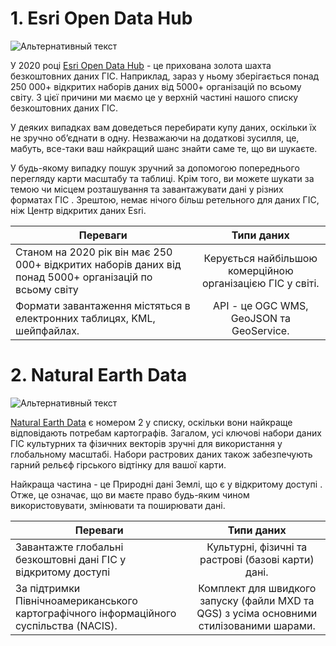 # 1. Esri Open Data Hub #

![Альтернативный текст](https://gisgeography.com/wp-content/uploads/2014/08/esri-arcgis-open-data-678x257.png)

У 2020 році [Esri Open Data Hub](https://hub.arcgis.com/search) - це прихована золота шахта безкоштовних даних ГІС. Наприклад, зараз у ньому зберігається понад 250 000+ відкритих наборів даних від 5000+ організацій по всьому світу. З цієї причини ми маємо це у верхній частині нашого списку безкоштовних даних ГІС.

У деяких випадках вам доведеться перебирати купу даних, оскільки їх не зручно об’єднати в одну. Незважаючи на додаткові зусилля, це, мабуть, все-таки ваш найкращий шанс знайти саме те, що ви шукаєте.

У будь-якому випадку пошук зручний за допомогою попереднього перегляду карти масштабу та таблиці. Крім того, ви можете шукати за темою чи місцем розташування та завантажувати дані у різних форматах ГІС . Зрештою, немає нічого більш ретельного для даних ГІС, ніж Центр відкритих даних Esri.


| Переваги      | Типи даних         |
| ------------- |:------------------:|
| Станом на 2020 рік він має 250 000+ відкритих наборів даних від понад 5000+ організацій по всьому світу    | Керується найбільшою комерційною організацією ГІС у світі.   |
| Формати завантаження містяться в електронних таблицях, KML, шейпфайлах.    | API - це OGC WMS, GeoJSON та GeoService. |

# 2. Natural Earth Data #

![Альтернативный текст](https://gisgeography.com/wp-content/uploads/2014/08/Natural-Earth-website-data-678x226.png)

[Natural Earth Data](http://www.naturalearthdata.com/downloads/) є номером 2 у списку, оскільки вони найкраще відповідають потребам картографів. Загалом, усі ключові набори даних ГІС культурних та фізичних векторів зручні для використання у глобальному масштабі. Набори растрових даних також забезпечують гарний рельєф гірського відтінку для вашої карти.

Найкраща частина - це Природні дані Землі, що є у відкритому доступі . Отже, це означає, що ви маєте право будь-яким чином використовувати, змінювати та поширювати дані.

| Переваги      | Типи даних         |
| ------------- |:------------------:|
|Завантажте глобальні безкоштовні дані ГІС у відкритому доступі |  Культурні, фізичні та растрові (базові карти) дані. |
|За підтримки Північноамериканського картографічного інформаційного суспільства (NACIS).| Комплект для швидкого запуску (файли MXD та QGS) з усіма основними стилізованими шарами.|
